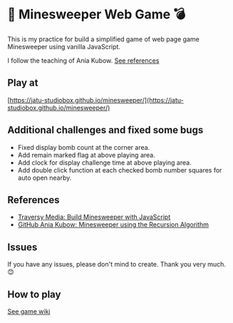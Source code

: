 # 🚩 Minesweeper Web Game 💣
This is my practice for build a simplified game of web page game Minesweeper using vanilla JavaScript.

I follow the teaching of Ania Kubow. [See references](#references)

## Play at
[https://jatu-studiobox.github.io/minesweeper/](https://jatu-studiobox.github.io/minesweeper/)

## Additional challenges and fixed some bugs
* Fixed display bomb count at the corner area.
* Add remain marked flag at above playing area.
* Add clock for display challenge time at above playing area.
* Add double click function at each checked bomb number squares for auto open nearby.

## References
* [Traversy Media: Build Minesweeper with JavaScript](https://www.youtube.com/watch?v=W0No1JDc6vE)
* [GitHub Ania Kubow: Minesweeper using the Recursion Algorithm](https://github.com/kubowania/minesweeper])

## Issues
If you have any issues, please don't mind to create. Thank you very much. 😊

## How to play
[See game wiki](https://github.com/jatu-studiobox/minesweeper/wiki)
